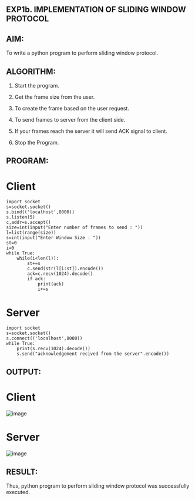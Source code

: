 ## EXP1b. IMPLEMENTATION OF SLIDING WINDOW PROTOCOL

## AIM:
To write a python program to perform sliding window protocol.

## ALGORITHM:
1. Start the program.
   
2. Get the frame size from the user.
   
3. To create the frame based on the user request.
   
4. To send frames to server from the client side.
   
5. If your frames reach the server it will send ACK signal to client.
   
6. Stop the Program.
   
## PROGRAM:
# Client
~~~
import socket
s=socket.socket()
s.bind(('localhost',8000))
s.listen(5)
c,addr=s.accept()
size=int(input("Enter number of frames to send : "))
l=list(range(size))
s=int(input("Enter Window Size : "))
st=0
i=0
while True:
    while(i<len(l)):
        st+=s
        c.send(str(l[i:st]).encode())
        ack=c.recv(1024).decode()
        if ack:
            print(ack)
            i+=s
~~~

# Server
~~~
import socket
s=socket.socket()
s.connect(('localhost',8000))
while True:
    print(s.recv(1024).decode())
    s.send("acknowledgement recived from the server".encode())
~~~

## OUTPUT:
# Client
![image](https://github.com/NaliniG007/2b_SLIDING_WINDOW_PROTOCOL/assets/139334830/40c38d61-70e7-44e9-a8a2-8c38e2c48d8f)

# Server
![image](https://github.com/NaliniG007/2b_SLIDING_WINDOW_PROTOCOL/assets/139334830/6155a5c1-1e64-4494-90a9-4e6ffd6e539e)

## RESULT:
Thus, python program to perform sliding window protocol was successfully executed.
